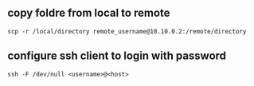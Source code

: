 ## copy foldre from local to remote

    scp -r /local/directory remote_username@10.10.0.2:/remote/directory

## configure ssh client to login with password

    ssh -F /dev/null <username>@<host>
